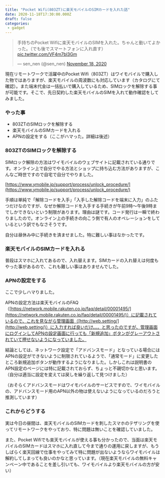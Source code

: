 ```yaml
---
title: "Pocket Wifi(803ZT)に楽天モバイルのSIMカードを入れた話"
date: 2020-11-18T17:30:00.000Z
draft: false
categories:
 - gadget
---
```


<blockquote class="twitter-tweet"><p lang="ja" dir="ltr">手持ちのPocket Wifiに楽天モバイルのSIMを入れた。ちゃんと動いてよかった。（でも後でスマートフォンに入れ直す） <a href="https://t.co/VF4m7bl3Gm">pic.twitter.com/VF4m7bl3Gm</a></p>&mdash; sen_nen (@sen_nen) <a href="https://twitter.com/sen_nen/status/1329107039113465856?ref_src=twsrc%5Etfw">November 18, 2020</a></blockquote> <script async src="https://platform.twitter.com/widgets.js" charset="utf-8"></script>

現在リモートワークで活躍中のPocket Wifi（803ZT）はワイモバイルで購入した物ではありますが、楽天モバイルの周波数にも対応しています（カタログにて確認）。また端末代金は一括払いで購入しているため、SIMロックを解除する事が可能です。そこで、先日契約した楽天モバイルのSIMを入れて動作確認をしてみました。

### やった事

* 803ZTのSIMロックを解除する
* 楽天モバイルのSIMカードを入れる
* APNの設定をする（ここがハマった。詳細は後述）

### 803ZTのSIMロックを解除する

SIMロック解除の方法はワイモバイルのウェブサイトに記載されている通りです。オンライン上で自分でやる方法とショップに持ち込む方法がありますが、こんなご時世ですので自宅で自分でやりました。

[https://www.ymobile.jp/support/process/unlock_procedure/](https://www.ymobile.jp/support/process/unlock_procedure/)

手順は単純で「解除コードを入手」「入手した解除コードを端末に入力」のふたつだけなのですが、なぜか解除コードを入手する手続きが午前9時～午後9時までしかできないという制限があります。理由は謎です。コード発行は一瞬で終わりましたので。オンライン上の手続きの向こう側で有人のオペレーションをしているという訳でもなさそうです。

自分は昼休み中に手続きを済ませました。特に難しい事はなかったです。

### 楽天モバイルのSIMカードを入れる

普段はスマホに入れてあるので、入れ替えます。SIMカードの入れ替えは何度もやった事があるので、これも難しい事はありませんでした。

### APNの設定をする

ここで少しハマりました。

APNの設定方法は楽天モバイルのFAQ（[https://network.mobile.rakuten.co.jp/faq/detail/00001495/](https://network.mobile.rakuten.co.jp/faq/detail/00001495/)）に記載されているので、これを見ながら管理画面（[http://web.setting/](http://web.setting/)）に入力すれば良いだけ。。。と思ったのですが、管理画面にログインしてAPNの設定画面に行っても「新規追加」ボタンがグレーアウトされていて押せないようになっていました。

結論としては、ネットワーク設定で「アドバンスモード」となっている場合にはAPNの設定ができないように制限されているようで、「通常モード」に変更したところ新規追加ボタンが動作するようになりました。しかしこれは説明書のAPN設定のページには特に記載されておらず、ちょっと不親切かなと思います。（自分は適当に設定を変えては戻しを繰り返して見つけました）

（おそらくアドバンスモードはワイモバイルのサービスですので、ワイモバイルの、アドバンスモード用のAPN以外の物は使えないようになっているのだろうと推測しています）

### これからどうする

実は今日の昼間は、楽天モバイルのSIMカードを刺したスマホのテザリングを使ってリモートワークをやっており、特に問題は無いことを確認していました。

また、Pocket Wifiでも楽天モバイルが使える事も分かったので、当面は楽天モバイルのSIMカードはスマホに入れ直して今まで通りの運用に戻しますが、もうしばらく楽天回線で仕事をやってみて特に問題が出ないようならワイモバイルは解約してしまっても良いのかなと思っています。（現在楽天モバイルの無料キャンペーン中であることを差し引いても、ワイモバイルより楽天モバイルの方が安い）
